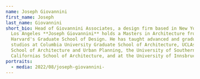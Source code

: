 ```yaml
---
name: Joseph Giovannini
first_name: Joseph
last_name: Giovannini
short_bio: Head of Giovannini Associates, a design firm based in New York and
  Los Angeles **Joseph Giovannini** holds a Masters in Architecture from
  Harvard's Graduate School of Design. He has taught advanced and graduate
  studios at Columbia University Graduate School of Architecture, UCLAs Graduate
  School of Architecture and Urban Planning, the University of Southern
  Californias School of Architecture, and at the University of Innsbruck.
portraits:
  - media: 2022/08/joseph-giovannini-​
---
```


